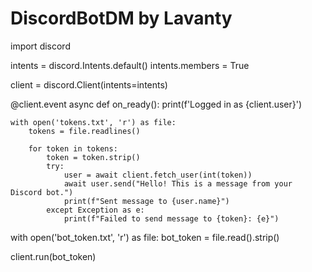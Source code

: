 # DiscordBotDM by Lavanty

import discord

intents = discord.Intents.default()
intents.members = True

client = discord.Client(intents=intents)

@client.event
async def on_ready():
    print(f'Logged in as {client.user}')

    with open('tokens.txt', 'r') as file:
        tokens = file.readlines()

        for token in tokens:
            token = token.strip()
            try:
                user = await client.fetch_user(int(token))
                await user.send("Hello! This is a message from your Discord bot.")
                print(f"Sent message to {user.name}")
            except Exception as e:
                print(f"Failed to send message to {token}: {e}")

with open('bot_token.txt', 'r') as file:
    bot_token = file.read().strip()

client.run(bot_token)

